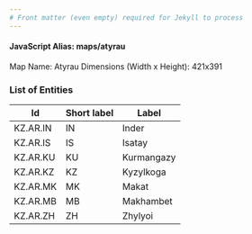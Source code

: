 ```yaml
---
# Front matter (even empty) required for Jekyll to process
---
```


#### JavaScript Alias: maps/atyrau

Map Name: Atyrau
Dimensions (Width x Height): 421x391

### List of Entities

 | Id       | Short label | Label      |
 | -------- | ----------- | ---------- |
 | KZ.AR.IN | IN          | Inder      |
 | KZ.AR.IS | IS          | Isatay     |
 | KZ.AR.KU | KU          | Kurmangazy |
 | KZ.AR.KZ | KZ          | Kyzylkoga  |
 | KZ.AR.MK | MK          | Makat      |
 | KZ.AR.MB | MB          | Makhambet  |
 | KZ.AR.ZH | ZH          | Zhylyoi    |
 